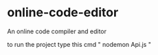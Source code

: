 # online-code-editor
An online code compiler and editor

to run the project type this cmd " nodemon Api.js "
